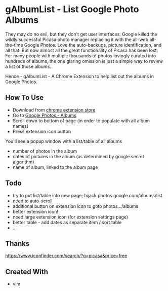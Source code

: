 
# gAlbumList - List Google Photo Albums
They may do no evil, but they don't get user interfaces. Google killed the wildly successful Picasa photo manager replacing it with the all-web all-the-time Google Photos. Love the auto-backups, picture identification, and all that. But now almost all the great functionality of Picasa has been lost. For many people with multiple thousands of photos lovingly curated into hundreds of albums, the one glaring omission is just a simple way to review a list of those albums.

Hence - gAlbumList - A Chrome Extension to help list out the albums in Google Photos.

## How To Use
* Download from [chrome extension store](https://chrome.google.com/webstore/category/extensions)
* Go to [Google Photos - Albums](https://photos.google.com/albums)
* Scroll down to bottom of page (in order to populate with all album names)
* Press extension icon button

You'll see a popup window with a list/table of all albums
* number of photos in the album
* dates of pictures in the album (as determined by google secret algorithm)
* name of album, linked to the album page

## Todo
* try to put list/table into new page; hijack photos.google.com/albums/list
* need to auto-scroll
* additional button on extension icon to goto photos.../albums
* better extension icon!
* need large extension icon (for extension settings page)
* better table - add dates as separate item / sort table
* ...

## Thanks

https://www.iconfinder.com/search/?q=picasa&price=free

## Created With
* vim
